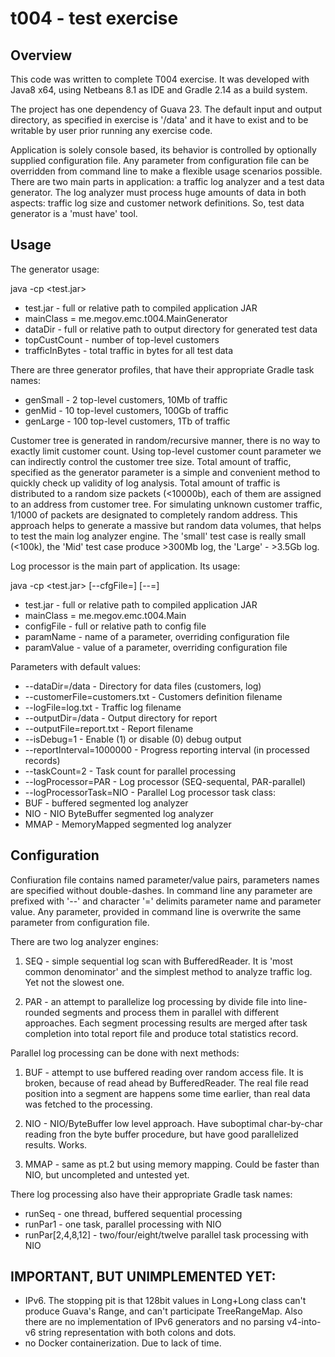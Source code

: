 # t004 - test exercise

## Overview

This code was written to complete T004 exercise. It was developed with Java8 x64,
using Netbeans 8.1 as IDE and Gradle 2.14 as a build system.

The project has one dependency of Guava 23. The default input and output directory,
as specified in exercise is '/data' and it have to exist and to be writable by user
prior running any exercise code.

Application is solely console based, its behavior is controlled by optionally
supplied configuration file. Any parameter from configuration file can be overridden
from command line to make a flexible usage scenarios possible. There are two main 
parts in application: a traffic log analyzer and a test data generator. The log analyzer
must process huge amounts of data in both aspects: traffic log size and customer network
definitions. So, test data generator is a 'must have' tool.

## Usage

The generator usage:

java -cp <test.jar> <mainClass> <dataDir> <topCustCount> <trafficInBytes>
 - test.jar - full or relative path to compiled application JAR
 - mainClass = me.megov.emc.t004.MainGenerator
 - dataDir - full or relative path to output directory for generated test data
 - topCustCount - number of top-level customers
 - trafficInBytes - total traffic in bytes for all test data

There are three generator profiles, that have their appropriate Gradle task names:
 - genSmall - 2 top-level customers, 10Mb of traffic
 - genMid - 10 top-level customers, 100Gb of traffic
 - genLarge - 100 top-level customers, 1Tb of traffic

Customer tree is generated in random/recursive manner, there is no way to exactly
limit customer count. Using top-level customer count parameter we can indirectly
control the customer tree size. Total amount of traffic, specified as the generator
parameter is a simple and convenient method to quickly check up validity of log analysis.
Total amount of traffic is distributed to a random size packets (<10000b), each
of them are assigned to an address from customer tree. For simulating unknown customer
traffic, 1/1000 of packets are designated to completely random address.
This approach helps to generate a massive but random data volumes, that helps to test 
the main log analyzer engine. The 'small' test case is really small (<100k), the 'Mid'
test case produce >300Mb log, the 'Large' - >3.5Gb log.

Log processor is the main part of application. Its usage:

java -cp <test.jar> <mainClass> [--cfgFile=<configFile>] [--<paramName>=<paramValue>]
 - test.jar - full or relative path to compiled application JAR
 - mainClass = me.megov.emc.t004.Main
 - configFile - full or relative path to config file
 - paramName - name of a parameter, overriding configuration file
 - paramValue - value of a parameter, overriding configuration file

Parameters with default values:

 - --dataDir=/data              - Directory for data files (customers, log)
 - --customerFile=customers.txt - Customers definition filename
 - --logFile=log.txt            - Traffic log filename
 - --outputDir=/data            - Output directory for report
 - --outputFile=report.txt      - Report filename
 - --isDebug=1                  - Enable (1) or disable (0) debug output
 - --reportInterval=1000000     - Progress reporting interval (in processed records)
 - --taskCount=2                - Task count for parallel processing
 - --logProcessor=PAR           - Log processor (SEQ-sequental, PAR-parallel)
 - --logProcessorTask=NIO       - Parallel Log processor task class:
  - BUF 		- buffered segmented log analyzer
  - NIO			- NIO ByteBuffer segmented log analyzer
  - MMAP 		- MemoryMapped segmented log analyzer

## Configuration 

Confiuration file contains named parameter/value pairs, parameters names are specified without 
double-dashes. In command line any parameter are prefixed with '--' and character '='
delimits parameter name and parameter value. Any parameter, provided in command line is
overwrite the same parameter from configuration file.

There are two log analyzer engines:

1. SEQ - simple sequential log scan with BufferedReader. It is 'most common denominator'
and the simplest method to analyze traffic log. Yet not the slowest one.

2. PAR - an attempt to parallelize log processing by divide file into line-rounded
segments and process them in parallel with different approaches. Each segment 
processing results are merged after task completion into total report file and produce
total statistics record.

Parallel log processing can be done with next methods:

1. BUF - attempt to use buffered reading over random access file. It is broken,
because of read ahead by BufferedReader. The real file read position into a segment
are happens some time earlier, than real data was fetched to the processing.

2. NIO - NIO/ByteBuffer low level approach. Have suboptimal char-by-char reading 
fron the byte buffer procedure, but have good parallelized results. Works.

3. MMAP - same as pt.2 but using memory mapping. Could be faster than NIO, but uncompleted
and untested yet.

There log processing also have their appropriate Gradle task names:
 - runSeq - one thread, buffered sequential processing
 - runPar1 - one task, parallel processing with NIO
 - runPar[2,4,8,12] - two/four/eight/twelve parallel task processing with NIO


## IMPORTANT, BUT UNIMPLEMENTED YET:
 - IPv6. The stopping pit is that 128bit values in Long+Long class can't produce
Guava's Range, and can't participate TreeRangeMap. Also there are no implementation
of IPv6 generators and no parsing v4-into-v6 string representation with both colons
and dots.
 - no Docker containerization. Due to lack of time.

